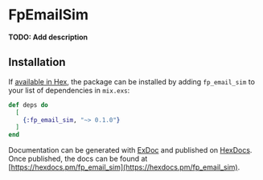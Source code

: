 # FpEmailSim

**TODO: Add description**

## Installation

If [available in Hex](https://hex.pm/docs/publish), the package can be installed
by adding `fp_email_sim` to your list of dependencies in `mix.exs`:

```elixir
def deps do
  [
    {:fp_email_sim, "~> 0.1.0"}
  ]
end
```

Documentation can be generated with [ExDoc](https://github.com/elixir-lang/ex_doc)
and published on [HexDocs](https://hexdocs.pm). Once published, the docs can
be found at [https://hexdocs.pm/fp_email_sim](https://hexdocs.pm/fp_email_sim).


